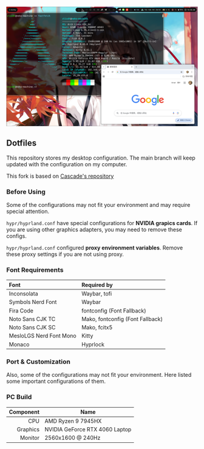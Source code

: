 ![Preview](screenshot.png)

## Dotfiles
This repository stores my desktop configuration. The main branch will keep updated with the configuration on my computer.

This fork is based on [Cascade's repository](https://github.com/Isoheptane/dotfiles)

### Before Using
Some of the configurations may not fit your environment and may require special attention.

`hypr/hyprland.conf` have special configurations for **NVIDIA grapics cards**. If you are using other graphics adapters, you may need to remove these configs. 

`hypr/hyprland.conf` configured **proxy environment variables**. Remove these proxy settings if you are not using proxy.

### Font Requirements
| Font | Required by |
| :--- | :---------- |
| Inconsolata | Waybar, tofi |
| Symbols Nerd Font | Waybar |
| Fira Code | fontconfig (Font Fallback) |
| Noto Sans CJK TC | Mako, fontconfig (Font Fallback) |
| Noto Sans CJK SC | Mako, fcitx5 |
| MesloLGS Nerd Font Mono | Kitty |
| Monaco | Hyprlock |

### Port & Customization
Also, some of the configurations may not fit your environment. Here listed some important configurations of them.

### PC Build
| Component | Name |
| --------: | - |
| CPU | AMD Ryzen 9 7945HX |
| Graphics | NVIDIA GeForce RTX 4060 Laptop |
| Monitor | 2560x1600 @ 240Hz |
